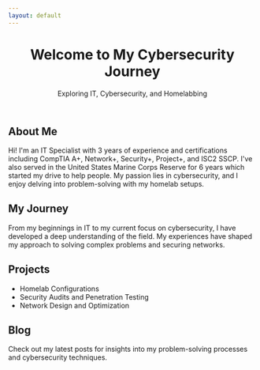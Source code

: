 ```yaml
---
layout: default
---
```


<div class="container">
  <header class="header">
    <h1>Welcome to My Cybersecurity Journey</h1>
    <p>Exploring IT, Cybersecurity, and Homelabbing</p>
  </header>

  <section class="about-me">
    <h2>About Me</h2>
    <p>Hi! I'm an IT Specialist with 3 years of experience and certifications including CompTIA A+, Network+, Security+, Project+, and ISC2 SSCP. I've also served in the United States Marine Corps Reserve for 6 years which started my drive to help people. My passion lies in cybersecurity, and I enjoy delving into problem-solving with my homelab setups.</p>
  </section>

  <section class="journey">
    <h2>My Journey</h2>
    <p>From my beginnings in IT to my current focus on cybersecurity, I have developed a deep understanding of the field. My experiences have shaped my approach to solving complex problems and securing networks.</p>
  </section>

  <section class="projects">
    <h2>Projects</h2>
    <ul>
      <li>Homelab Configurations</li>
      <li>Security Audits and Penetration Testing</li>
      <li>Network Design and Optimization</li>
    </ul>
  </section>

  <section class="blog">
    <h2>Blog</h2>
    <p>Check out my latest posts for insights into my problem-solving processes and cybersecurity techniques.</p>
  </section>
</div>
